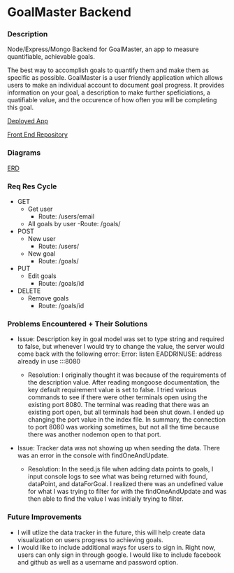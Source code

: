 # GoalMaster Backend

### Description
Node/Express/Mongo Backend for GoalMaster, an app to measure quantifiable, achievable goals.

The best way to accomplish goals to quantify them and make them as specific as possible. GoalMaster is a user friendly application which allows users to make an individual account to document goal progress. It provides information on your goal, a description to make further speficiations, a quatifiable value, and the occurence of how often you will be completing this goal.

[Deployed App](goalmaster-frontend-jooky6v5q-mgreen1092.vercel.app)

[Front End Repository](https://github.com/mgreen1092/goalmaster-frontend.git)

### Diagrams
[ERD](https://drive.google.com/file/d/1wWpyE8zzN7v-kJCC8sSNciyJMQvb3BHY/view?usp=sharing)

### Req Res Cycle
- GET
    - Get user
        - Route: /users/email
    - All goals by user
        -Route: /goals/
- POST
    - New user
        - Route: /users/
    - New goal
        - Route: /goals/
- PUT
    - Edit goals
        - Route: /goals/id
- DELETE
    - Remove goals
        - Route: /goals/id


### Problems Encountered + Their Solutions

- Issue: Description key in goal model was set to type string and required to false, but whenever I would try to change the value, the server would come back with the following error: Error: listen EADDRINUSE: address already in use :::8080
    - Resolution: I originally thought it was because of the requirements of the description value. After reading mongoose documentation, the key default requirement value is set to false. I tried various commands to see if there were other terminals open using the existing port 8080. The terminal was reading that there was an existing port open, but all terminals had been shut down. I ended up changing the port value in the index file. In summary, the connection to port 8080 was working sometimes, but not all the time because there was another nodemon open to that port.



- Issue: Tracker data was not showing up when seeding the data. There was an error in the console with findOneAndUpdate.
    - Resolution: In the seed.js file when adding data points to goals, I input console logs to see what was being returned with found, dataPoint, and dataForGoal. I realized there was an undefined value for what I was trying to filter for with the findOneAndUpdate and was then able to find the value I was initially trying to filter.

### Future Improvements

- I will utlize the data tracker in the future, this will help create data visualization on users progress to achieving goals.
- I would like to include additional ways for users to sign in. Right now, users can only sign in through google. I would like to include facebook and github as well as a username and password option.